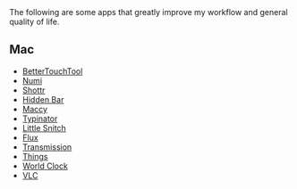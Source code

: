 <section id="main_welcome">
The following are some apps that greatly improve my workflow and general quality of life.<br>

</section>

<section id="main_content">

## Mac

- [BetterTouchTool](https://folivora.ai)
- [Numi](https://numi.app)
- [Shottr](https://shottr.cc)
- [Hidden Bar](https://github.com/dwarvesf/hidden)
- [Maccy](https://github.com/p0deje/Maccy/releases/tag/2.3.0)
- [Typinator](https://ergonis.com/typinator/download)
- [Little Snitch](https://www.obdev.at/products/littlesnitch/download.html)
- [Flux](https://justgetflux.com)
- [Transmission](https://transmissionbt.com/download)
- [Things](https://culturedcode.com/things/)
- [World Clock](https://overdesigned.net/worldclock/)
- [VLC](https://www.videolan.org)